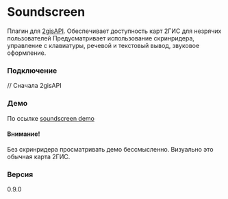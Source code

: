 ﻿# Soundscreen

Плагин для [2gisAPI].
Обеспечивает доступность карт 2ГИС для незрячих пользователей
Предусматривает использование скринридера, управление с клавиатуры,
речевой  и текстовый вывод, звуковое оформление.

### Подключение
// Сначала 2gisAPI
<script type="text/javascript" src="https://maps.api.2gis.ru/2.0/loader.js"></script>

<script>
DG.then(function () {
	// Подключаем файлы плагина
	DG.plugin('https://loginoff-vg.github.io/soundscreen-dg/dist/DGSoundScreen.css');
	return DG.plugin('https://loginoff-vg.github.io/soundscreen-dg/dist/DGSoundscreen.js');
})
.then(function () {
	// Инициализация карты
	map = new DG.Map('map', {
		center: [54.980206086231,82.898068362003],
		zoom: 16,
		// Включаем soundscreen в опциях карты
		soundscreen: {
			debug: true,
			audio: {
			// sourceFile - файл со звуками, кодированными в base64
				sourceFile: 'DGSoundscreenAudioLibrary.json'
			}
		}
	});
});
</script>

### Демо
По ссылке [soundscreen demo]
#### Внимание!
Без скринридера просматривать демо бессмысленно. Визуально это обычная карта 2ГИС.
### Версия
0.9.0

[2gisAPI]:http://api.2gis.ru/
[soundscreen demo]:https://loginoff-vg.github.io/soundscreen-dg/demo/
